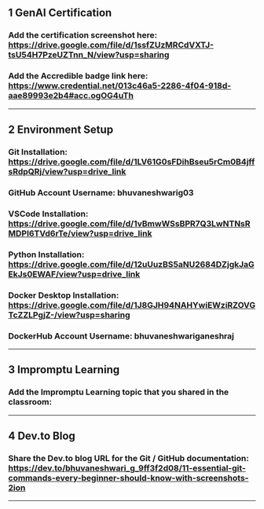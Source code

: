 ## 1 GenAI Certification
### Add the certification screenshot here: https://drive.google.com/file/d/1ssfZUzMRCdVXTJ-tsU54H7PzeUZTnn_N/view?usp=sharing
### Add the Accredible badge link here: https://www.credential.net/013c46a5-2286-4f04-918d-aae89993e2b4#acc.ogOG4uTh
-----
## 2 Environment Setup
### Git Installation: https://drive.google.com/file/d/1LV61G0sFDihBseu5rCm0B4jffsRdpQRj/view?usp=drive_link
### GitHub Account Username: bhuvaneshwarig03
### VSCode Installation: https://drive.google.com/file/d/1vBmwWSsBPR7Q3LwNTNsRMDPI6TVd6rTe/view?usp=drive_link
### Python Installation: https://drive.google.com/file/d/12uUuzBS5aNU2684DZjgkJaGEkJs0EWAF/view?usp=drive_link
### Docker Desktop Installation: https://drive.google.com/file/d/1J8GJH94NAHYwiEWziRZOVGTcZZLPgjZ-/view?usp=sharing
### DockerHub Account Username: bhuvaneshwariganeshraj
-----
## 3 Impromptu Learning
### Add the Impromptu Learning topic that you shared in the classroom:
-----
## 4 Dev.to Blog
### Share the Dev.to blog URL for the Git / GitHub documentation: https://dev.to/bhuvaneshwari_g_9ff3f2d08/11-essential-git-commands-every-beginner-should-know-with-screenshots-2ion
-----
